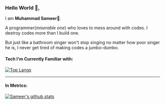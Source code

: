 ### Hello World 👋,
I am **Muhammad Sameer**🤗.

A programmer(*miserable one*) who loves to mess around with codes. I destroy codes more than I build one.

But just like a bathroom singer won't stop singing no matter how poor singer he is, I never get tired of making codes a jumbo-dumbo.

#### Tech I'm Currently Familiar with:
[![Top Langs](https://github-readme-stats.vercel.app/api/top-langs/?username=itsmdsameerkhan&layout=compact&theme=dark&hide=css,html&hide_border=true&hide_title=true)](https://github.com/itsmdsameerkhan/github-readme-stats) 

---

#### In Metrics:
[![Sameer's github stats](https://github-readme-stats.vercel.app/api?username=itsmdsameerkhan&count_private=true&include_all_commits=true&show_icons=true&hide_border=true&theme=dark&custom_title=Sameer%27s%20GitHub%20Stats&line_height=22)](https://github.com/itsmdsameerkhan)
